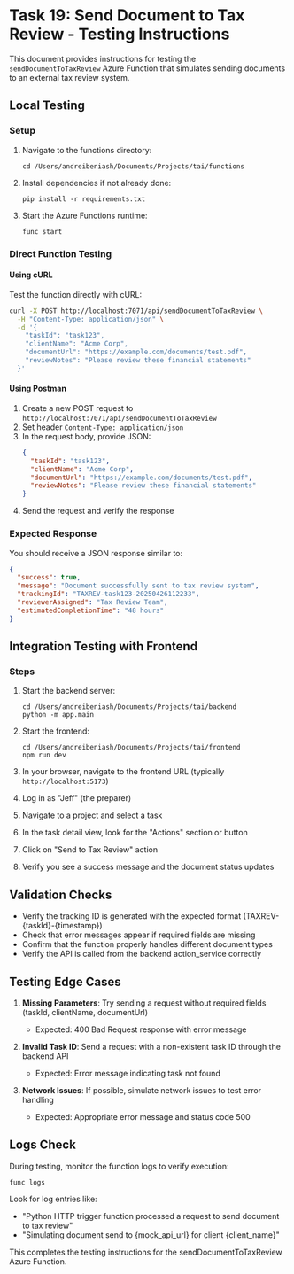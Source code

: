# Task 19: Send Document to Tax Review - Testing Instructions

This document provides instructions for testing the `sendDocumentToTaxReview` Azure Function that simulates sending documents to an external tax review system.

## Local Testing

### Setup

1. Navigate to the functions directory:
   ```
   cd /Users/andreibeniash/Documents/Projects/tai/functions
   ```

2. Install dependencies if not already done:
   ```
   pip install -r requirements.txt
   ```

3. Start the Azure Functions runtime:
   ```
   func start
   ```

### Direct Function Testing

#### Using cURL

Test the function directly with cURL:

```bash
curl -X POST http://localhost:7071/api/sendDocumentToTaxReview \
  -H "Content-Type: application/json" \
  -d '{
    "taskId": "task123",
    "clientName": "Acme Corp",
    "documentUrl": "https://example.com/documents/test.pdf",
    "reviewNotes": "Please review these financial statements"
  }'
```

#### Using Postman

1. Create a new POST request to `http://localhost:7071/api/sendDocumentToTaxReview`
2. Set header `Content-Type: application/json`
3. In the request body, provide JSON:
   ```json
   {
     "taskId": "task123",
     "clientName": "Acme Corp",
     "documentUrl": "https://example.com/documents/test.pdf",
     "reviewNotes": "Please review these financial statements"
   }
   ```
4. Send the request and verify the response

### Expected Response

You should receive a JSON response similar to:
```json
{
  "success": true,
  "message": "Document successfully sent to tax review system",
  "trackingId": "TAXREV-task123-20250426112233",
  "reviewerAssigned": "Tax Review Team",
  "estimatedCompletionTime": "48 hours"
}
```

## Integration Testing with Frontend

### Steps

1. Start the backend server:
   ```
   cd /Users/andreibeniash/Documents/Projects/tai/backend
   python -m app.main
   ```

2. Start the frontend:
   ```
   cd /Users/andreibeniash/Documents/Projects/tai/frontend
   npm run dev
   ```

3. In your browser, navigate to the frontend URL (typically `http://localhost:5173`)

4. Log in as "Jeff" (the preparer)

5. Navigate to a project and select a task

6. In the task detail view, look for the "Actions" section or button

7. Click on "Send to Tax Review" action

8. Verify you see a success message and the document status updates

## Validation Checks

- Verify the tracking ID is generated with the expected format (TAXREV-{taskId}-{timestamp})
- Check that error messages appear if required fields are missing
- Confirm that the function properly handles different document types
- Verify the API is called from the backend action_service correctly

## Testing Edge Cases

1. **Missing Parameters**: Try sending a request without required fields (taskId, clientName, documentUrl)
   - Expected: 400 Bad Request response with error message

2. **Invalid Task ID**: Send a request with a non-existent task ID through the backend API
   - Expected: Error message indicating task not found

3. **Network Issues**: If possible, simulate network issues to test error handling
   - Expected: Appropriate error message and status code 500

## Logs Check

During testing, monitor the function logs to verify execution:

```
func logs
```

Look for log entries like:
- "Python HTTP trigger function processed a request to send document to tax review"
- "Simulating document send to {mock_api_url} for client {client_name}"

This completes the testing instructions for the sendDocumentToTaxReview Azure Function.